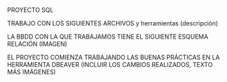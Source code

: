 PROYECTO SQL

TRABAJO CON LOS SIGUIENTES ARCHIVOS y herramientas
(descripción)

LA BBDD CON LA QUE TRABAJAMOS TIENE EL SIGUIENTE ESQUEMA RELACIÓN
(IMAGEN)

EL PROYECTO COMIENZA TRABAJANDO LAS BUENAS PRÁCTICAS EN LA HERRAMIENTA DBEAVER
(INCLUIR LOS CAMBIOS REALIZADOS, TEXTO MÁS IMÁGENES)

